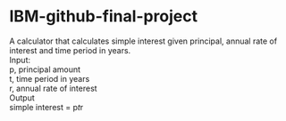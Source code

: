 # IBM-github-final-project  
A calculator that calculates simple interest given principal, annual rate of interest and time period in years.  
Input:  
    p, principal amount  
    t, time period in years  
    r, annual rate of interest  
Output  
    simple interest = p*t*r  
